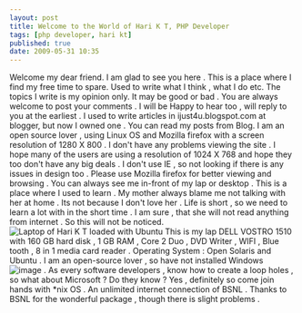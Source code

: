 ```yaml
---
layout: post
title: Welcome to the World of Hari K T, PHP Developer
tags: [php developer, hari kt]
published: true
date: 2009-05-31 10:35
---
```

Welcome my dear friend. I am glad to see you here . This is a place where I find my free time to spare. Used to write what I think , what I do etc. The topics I write is my opinion only. It may be good or bad . You are always welcome to post your comments . I will be Happy to hear too , will reply to you at the earliest . I used to write articles in ijust4u.blogspot.com at blogger, but now I owned one . You can read my posts from Blog.  I am an open source lover , using Linux OS and Mozilla firefox with a screen resolution of 1280 X 800 . I don't have any problems viewing the site . I hope many of the users are using a resolution of 1024 X 768 and hope they too don't have any big deals . I don't use IE , so not looking if there is any issues in design too . Please use Mozilla firefox for better viewing and browsing .  You can always see me in-front of my lap or desktop . This is a place where I used to learn . My mother always blame me not talking with her at home . Its not because I don't love her . Life is short , so we need to learn a lot with in the short time . I am sure , that she will not read anything from internet . So this will not be noticed.  ![Laptop of Hari K T loaded with Ubuntu](http://farm3.static.flickr.com/2642/3930454725_d8305ffc16.jpg)  This is my lap DELL VOSTRO 1510 with 160 GB hard disk , 1 GB RAM , Core 2 Duo , DVD Writer , WIFI , Blue tooth , 8 in 1 media card reader .  Operating System : Open Solaris and Ubuntu . I am an open-source lover , so have not installed Windows ![image](http://www.harikt.com/sites/all/modules/fckeditor/fckeditor/editor/images/smiley/msn/regular_smile.gif) . As every software developers , know how to create a loop holes , so what about Microsoft ? Do they know ? Yes , definitely so come join hands with \*nix OS .  An unlimited internet connection of BSNL . Thanks to BSNL for the wonderful package , though there is slight problems .   
